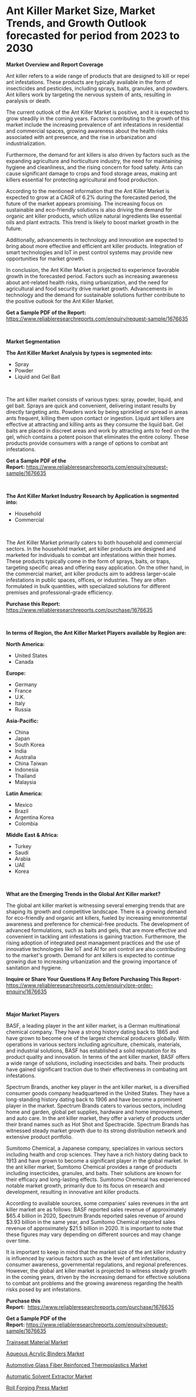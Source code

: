 <p><h1>Ant Killer Market Size, Market Trends, and Growth Outlook forecasted for period from 2023 to 2030</h1></p><p><strong>Market Overview and Report Coverage</strong></p>
<p><p>Ant killer refers to a wide range of products that are designed to kill or repel ant infestations. These products are typically available in the form of insecticides and pesticides, including sprays, baits, granules, and powders. Ant killers work by targeting the nervous system of ants, resulting in paralysis or death.</p><p>The current outlook of the Ant Killer Market is positive, and it is expected to grow steadily in the coming years. Factors contributing to the growth of this market include the increasing prevalence of ant infestations in residential and commercial spaces, growing awareness about the health risks associated with ant presence, and the rise in urbanization and industrialization.</p><p>Furthermore, the demand for ant killers is also driven by factors such as the expanding agriculture and horticulture industry, the need for maintaining hygiene and cleanliness, and the rising concern for food safety. Ants can cause significant damage to crops and food storage areas, making ant killers essential for protecting agricultural and food production.</p><p>According to the mentioned information that the Ant Killer Market is expected to grow at a CAGR of 6.2% during the forecasted period, the future of the market appears promising. The increasing focus on sustainable and eco-friendly solutions is also driving the demand for organic ant killer products, which utilize natural ingredients like essential oils and plant extracts. This trend is likely to boost market growth in the future.</p><p>Additionally, advancements in technology and innovation are expected to bring about more effective and efficient ant killer products. Integration of smart technologies and IoT in pest control systems may provide new opportunities for market growth.</p><p>In conclusion, the Ant Killer Market is projected to experience favorable growth in the forecasted period. Factors such as increasing awareness about ant-related health risks, rising urbanization, and the need for agricultural and food security drive market growth. Advancements in technology and the demand for sustainable solutions further contribute to the positive outlook for the Ant Killer Market.</p></p>
<p><strong>Get a Sample PDF of the Report:</strong> <a href="https://www.reliableresearchreports.com/enquiry/request-sample/1676635">https://www.reliableresearchreports.com/enquiry/request-sample/1676635</a></p>
<p>&nbsp;</p>
<p><strong>Market Segmentation</strong></p>
<p><strong>The Ant Killer Market Analysis by types is segmented into:</strong></p>
<p><ul><li>Spray</li><li>Powder</li><li>Liquid and Gel Bait</li></ul></p>
<p>&nbsp;</p>
<p><p>The ant killer market consists of various types: spray, powder, liquid, and gel bait. Sprays are quick and convenient, delivering instant results by directly targeting ants. Powders work by being sprinkled or spread in areas ants frequent, killing them upon contact or ingestion. Liquid ant killers are effective at attracting and killing ants as they consume the liquid bait. Gel baits are placed in discreet areas and work by attracting ants to feed on the gel, which contains a potent poison that eliminates the entire colony. These products provide consumers with a range of options to combat ant infestations.</p></p>
<p><strong>Get a Sample PDF of the Report:</strong>&nbsp;<a href="https://www.reliableresearchreports.com/enquiry/request-sample/1676635">https://www.reliableresearchreports.com/enquiry/request-sample/1676635</a></p>
<p>&nbsp;</p>
<p><strong>The Ant Killer Market Industry Research by Application is segmented into:</strong></p>
<p><ul><li>Household</li><li>Commercial</li></ul></p>
<p>&nbsp;</p>
<p><p>The Ant Killer Market primarily caters to both household and commercial sectors. In the household market, ant killer products are designed and marketed for individuals to combat ant infestations within their homes. These products typically come in the form of sprays, baits, or traps, targeting specific areas and offering easy application. On the other hand, in the commercial market, ant killer products aim to address larger-scale infestations in public spaces, offices, or industries. They are often formulated in bulk quantities, with specialized solutions for different premises and professional-grade efficiency.</p></p>
<p><strong>Purchase this Report:</strong>&nbsp; <a href="https://www.reliableresearchreports.com/purchase/1676635">https://www.reliableresearchreports.com/purchase/1676635</a></p>
<p>&nbsp;</p>
<p><strong>In terms of Region, the Ant Killer Market Players available by Region are:</strong></p>
<p>
    <p> <strong> North America: </strong>
        <ul>
            <li>United States</li>
            <li>Canada</li>
        </ul>
        </p> 
    <p> <strong> Europe: </strong>
        <ul>
            <li>Germany</li>
            <li>France</li>
            <li>U.K.</li>
            <li>Italy</li>
            <li>Russia</li>
        </ul>
        </p> 
    <p> <strong> Asia-Pacific: </strong>
        <ul>
            <li>China</li>
            <li>Japan</li>
            <li>South Korea</li>
            <li>India</li>
            <li>Australia</li>
            <li>China Taiwan</li>
            <li>Indonesia</li>
            <li>Thailand</li>
            <li>Malaysia</li>
        </ul>
        </p> 
    <p> <strong> Latin America: </strong>
        <ul>
            <li>Mexico</li>
            <li>Brazil</li>
            <li>Argentina Korea</li>
            <li>Colombia</li>
        </ul>
        </p> 
    <p> <strong> Middle East & Africa: </strong>
        <ul>
            <li>Turkey</li>
            <li>Saudi</li>
            <li>Arabia</li>
            <li>UAE</li>
            <li>Korea</li>
        </ul>
    </p>
    </p>
<p>&nbsp;</p>
<p><strong>What are the Emerging Trends in the Global Ant Killer market?</strong></p>
<p><p>The global ant killer market is witnessing several emerging trends that are shaping its growth and competitive landscape. There is a growing demand for eco-friendly and organic ant killers, fueled by increasing environmental awareness and preference for chemical-free products. The development of advanced formulations, such as baits and gels, that are more effective and convenient in tackling ant infestations is gaining traction. Furthermore, the rising adoption of integrated pest management practices and the use of innovative technologies like IoT and AI for ant control are also contributing to the market's growth. Demand for ant killers is expected to continue growing due to increasing urbanization and the growing importance of sanitation and hygiene.</p></p>
<p><strong>Inquire or Share Your Questions If Any Before Purchasing This Report</strong>- <a href="https://www.reliableresearchreports.com/enquiry/pre-order-enquiry/1676635">https://www.reliableresearchreports.com/enquiry/pre-order-enquiry/1676635</a></p>
<p>&nbsp;</p>
<p><strong>Major Market Players</strong></p>
<p><p>BASF, a leading player in the ant killer market, is a German multinational chemical company. They have a strong history dating back to 1865 and have grown to become one of the largest chemical producers globally. With operations in various sectors including agriculture, chemicals, materials, and industrial solutions, BASF has established a solid reputation for its product quality and innovation. In terms of the ant killer market, BASF offers a wide range of solutions, including insecticides and baits. Their products have gained significant traction due to their effectiveness in combating ant infestations.</p><p>Spectrum Brands, another key player in the ant killer market, is a diversified consumer goods company headquartered in the United States. They have a long-standing history dating back to 1906 and have become a prominent player in the market. Spectrum Brands caters to various sectors, including home and garden, global pet supplies, hardware and home improvement, and auto care. In the ant killer market, they offer a variety of products under their brand names such as Hot Shot and Spectracide. Spectrum Brands has witnessed steady market growth due to its strong distribution network and extensive product portfolio.</p><p>Sumitomo Chemical, a Japanese company, specializes in various sectors including health and crop sciences. They have a rich history dating back to 1913 and have grown to become a significant player in the global market. In the ant killer market, Sumitomo Chemical provides a range of products including insecticides, granules, and baits. Their solutions are known for their efficacy and long-lasting effects. Sumitomo Chemical has experienced notable market growth, primarily due to its focus on research and development, resulting in innovative ant killer products.</p><p>According to available sources, some companies' sales revenues in the ant killer market are as follows: BASF reported sales revenue of approximately $65.4 billion in 2020, Spectrum Brands reported sales revenue of around $3.93 billion in the same year, and Sumitomo Chemical reported sales revenue of approximately $21.5 billion in 2020. It is important to note that these figures may vary depending on different sources and may change over time.</p><p>It is important to keep in mind that the market size of the ant killer industry is influenced by various factors such as the level of ant infestations, consumer awareness, governmental regulations, and regional preferences. However, the global ant killer market is projected to witness steady growth in the coming years, driven by the increasing demand for effective solutions to combat ant problems and the growing awareness regarding the health risks posed by ant infestations.</p></p>
<p><strong>Purchase this Report:</strong>&nbsp;&nbsp;<a href="https://www.reliableresearchreports.com/purchase/1676635">https://www.reliableresearchreports.com/purchase/1676635</a></p>
<p></p>
<p><strong>Get a Sample PDF of the Report:</strong>&nbsp;<a href="https://www.reliableresearchreports.com/enquiry/request-sample/1676635">https://www.reliableresearchreports.com/enquiry/request-sample/1676635</a></p>
<p><p><a href="https://www.linkedin.com/pulse/trainseat-material-market-size-share-amp-trends-analysis/">Trainseat Material Market</a></p><p><a href="https://github.com/lilstefpacute/Market-Research-Report-List-1/blob/main/aqueous-acrylic-binders-market.md">Aqueous Acrylic Binders Market</a></p><p><a href="https://github.com/AKSHATREPORTPRIME/Market-Research-Report-List-1/blob/main/automotive-glass-fiber-reinforced-thermoplastics-market.md">Automotive Glass Fiber Reinforced Thermoplastics Market</a></p><p><a href="https://medium.com/@dorothypeters68/automatic-solvent-extractor-market-size-growth-forecast-2023-2030-c05d87b32000">Automatic Solvent Extractor Market</a></p><p><a href="https://www.linkedin.com/pulse/roll-forging-press-market-research-report-provides-thorough/">Roll Forging Press Market</a></p></p>
